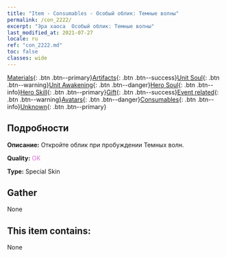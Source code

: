 ```yaml
---
title: "Item - Consumables - Особый облик: Темные волны"
permalink: /con_2222/
excerpt: "Эра хаоса  Особый облик: Темные волны"
last_modified_at: 2021-07-27
locale: ru
ref: "con_2222.md"
toc: false
classes: wide
---
```

 [Materials](/ItemsRU/){: .btn .btn--primary}[Artifacts](/ItemsRU/Artifacts/){: .btn .btn--success}[Unit Soul](/ItemsRU/UnitSoul/){: .btn .btn--warning}[Unit Awakening](/ItemsRU/UnitAwakening/){: .btn .btn--danger}[Hero Soul](/ItemsRU/HeroSoul/){: .btn .btn--info}[Hero Skill](/ItemsRU/HeroSkill/){: .btn .btn--primary}[Gift](/ItemsRU/Gift/){: .btn .btn--success}[Event related](/ItemsRU/Events/){: .btn .btn--warning}[Avatars](/ItemsRU/Avatars/){: .btn .btn--danger}[Consumables](/ItemsRU/Consumables/){: .btn .btn--info}[Unknown](/ItemsRU/Unknown/){: .btn .btn--primary}

## Подробности
 **Описание:** Откройте облик при пробуждении Темных волн.

 **Quality:** <span style="color: #DA70D6">OK</span>

 **Type:** Special Skin

## Gather

  None

## This item contains:

  None

